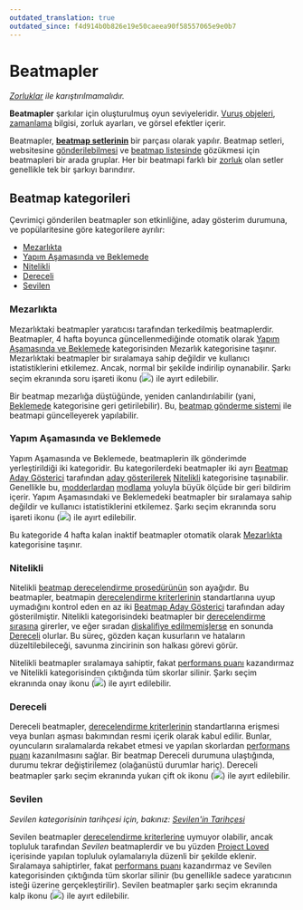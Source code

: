 ```yaml
---
outdated_translation: true
outdated_since: f4d914b0b826e19e50caeea90f58557065e9e0b7
---
```


# Beatmapler

*[Zorluklar](/wiki/Beatmap/Difficulty) ile karıştırılmamalıdır.*

**Beatmapler** şarkılar için oluşturulmuş oyun seviyeleridir. [Vuruş objeleri](/wiki/Gameplay/Hit_object), [zamanlama](/wiki/Client/Beatmap_editor/Timing) bilgisi, zorluk ayarları, ve görsel efektler içerir.

Beatmapler, **[beatmap setlerinin](/wiki/Beatmap)** bir parçası olarak yapılır. Beatmap setleri, websitesine [gönderilebilmesi](/wiki/Beatmapping/Beatmap_submission) ve [beatmap listesinde](https://osu.ppy.sh/beatmapsets) gözükmesi için beatmapleri bir arada gruplar. Her bir beatmapi farklı bir [zorluk](/wiki/Beatmap/Difficulty) olan setler genellikle tek bir şarkıyı barındırır.

## Beatmap kategorileri

Çevrimiçi gönderilen beatmapler son etkinliğine, aday gösterim durumuna, ve popülaritesine göre kategorilere ayrılır:

- [Mezarlıkta](#mezarlıkta)
- [Yapım Aşamasında ve Beklemede](#yapım-aşamasında-ve-beklemede)
- [Nitelikli](#nitelikli)
- [Dereceli](#dereceli)
- [Sevilen](#sevilen)

### Mezarlıkta

Mezarlıktaki beatmapler yaratıcısı tarafından terkedilmiş beatmaplerdir. Beatmapler, 4 hafta boyunca güncellenmediğinde otomatik olarak [Yapım Aşamasında ve Beklemede](#yapım-aşamasında-ve-beklemede) kategorisinden Mezarlık kategorisine taşınır. Mezarlıktaki beatmapler bir sıralamaya sahip değildir ve kullanıcı istatistiklerini etkilemez. Ancak, normal bir şekilde indirilip oynanabilir. Şarkı seçim ekranında soru işareti ikonu (![](/wiki/shared/status/graveyard.png)) ile ayırt edilebilir.

Bir beatmap mezarlığa düştüğünde, yeniden canlandırılabilir (yani, [Beklemede](#yapım-aşamasında-ve-beklemede) kategorisine geri getirilebilir). Bu, [beatmap gönderme sistemi](/wiki/Beatmapping/Beatmap_submission) ile beatmapi güncelleyerek yapılabilir.

### Yapım Aşamasında ve Beklemede

Yapım Aşamasında ve Beklemede, beatmaplerin ilk gönderimde yerleştirildiği iki kategoridir. Bu kategorilerdeki beatmapler iki ayrı [Beatmap Aday Gösterici](/wiki/People/Beatmap_Nominators) tarafından [aday gösterilerek](/wiki/Beatmap_ranking_procedure#nominations) [Nitelikli](#nitelikli) kategorisine taşınabilir. Genellikle bu, [modderlardan](/wiki/Modding/Modder) [modlama](/wiki/Modding) yoluyla büyük ölçüde bir geri bildirim içerir. Yapım Aşamasındaki ve Beklemedeki beatmapler bir sıralamaya sahip değildir ve kullanıcı istatistiklerini etkilemez. Şarkı seçim ekranında soru işareti ikonu (![](/wiki/shared/status/pending.png)) ile ayırt edilebilir.

Bu kategoride 4 hafta kalan inaktif beatmapler otomatik olarak [Mezarlıkta](#mezarlıkta) kategorisine taşınır.

### Nitelikli

Nitelikli [beatmap derecelendirme prosedürünün](/wiki/Beatmap_ranking_procedure) son ayağıdır. Bu beatmapler, beatmapin [derecelendirme kriterlerinin](/wiki/Ranking_Criteria) standartlarına uyup uymadığını kontrol eden en az iki [Beatmap Aday Gösterici](/wiki/People/Beatmap_Nominators) tarafından aday gösterilmiştir. Nitelikli kategorisindeki beatmapler bir [derecelendirme sırasına](/wiki/Beatmap_ranking_procedure#ranked) girerler, ve eğer sıradan [diskalifiye edilmemişlerse](/wiki/Beatmap_ranking_procedure#nomination-resets) en sonunda [Dereceli](#dereceli) olurlar. Bu süreç, gözden kaçan kusurların ve hataların düzeltilebileceği, savunma zincirinin son halkası görevi görür.

Nitelikli beatmapler sıralamaya sahiptir, fakat [performans puanı](/wiki/Performance_points) kazandırmaz ve Nitelikli kategorisinden çıktığında tüm skorlar silinir. Şarkı seçim ekranında onay ikonu (![](/wiki/shared/status/qualified.png)) ile ayırt edilebilir.

### Dereceli

Dereceli beatmapler, [derecelendirme kriterlerinin](/wiki/Ranking_Criteria) standartlarına erişmesi veya bunları aşması bakımından resmi içerik olarak kabul edilir. Bunlar, oyuncuların sıralamalarda rekabet etmesi ve yapılan skorlardan [performans puanı](/wiki/Performance_points) kazanılmasını sağlar. Bir beatmap Dereceli durumuna ulaştığında, durumu tekrar değiştirilemez (olağanüstü durumlar hariç). Dereceli beatmapler şarkı seçim ekranında yukarı çift ok ikonu (![](/wiki/shared/status/ranked.png)) ile ayırt edilebilir.

### Sevilen

*Sevilen kategorisinin tarihçesi için, bakınız: [Sevilen'in Tarihçesi](/wiki/History_of_osu!/History_of_Loved)*

Sevilen beatmapler [derecelendirme kriterlerine](/wiki/Ranking_Criteria) uymuyor olabilir, ancak topluluk tarafından *Sevilen* beatmaplerdir ve bu yüzden [Project Loved](/wiki/Community/Project_Loved) içerisinde yapılan topluluk oylamalarıyla düzenli bir şekilde eklenir. Sıralamaya sahiptirler, fakat [performans puanı](/wiki/Performance_points) kazandırmaz ve Sevilen kategorisinden çıktığında tüm skorlar silinir (bu genellikle sadece yaratıcının isteği üzerine gerçekleştirilir). Sevilen beatmapler şarkı seçim ekranında kalp ikonu (![](/wiki/shared/status/loved.png)) ile ayırt edilebilir.
